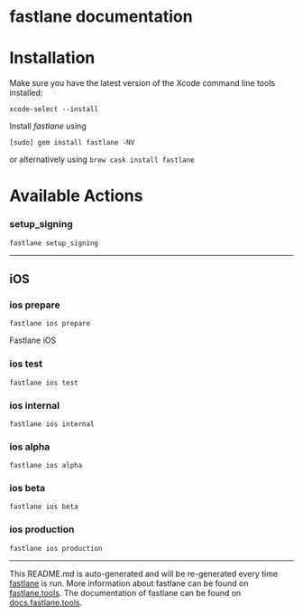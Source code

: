 fastlane documentation
================
# Installation

Make sure you have the latest version of the Xcode command line tools installed:

```
xcode-select --install
```

Install _fastlane_ using
```
[sudo] gem install fastlane -NV
```
or alternatively using `brew cask install fastlane`

# Available Actions
### setup_signing
```
fastlane setup_signing
```


----

## iOS
### ios prepare
```
fastlane ios prepare
```
Fastlane iOS
### ios test
```
fastlane ios test
```

### ios internal
```
fastlane ios internal
```

### ios alpha
```
fastlane ios alpha
```

### ios beta
```
fastlane ios beta
```

### ios production
```
fastlane ios production
```


----

This README.md is auto-generated and will be re-generated every time [fastlane](https://fastlane.tools) is run.
More information about fastlane can be found on [fastlane.tools](https://fastlane.tools).
The documentation of fastlane can be found on [docs.fastlane.tools](https://docs.fastlane.tools).
